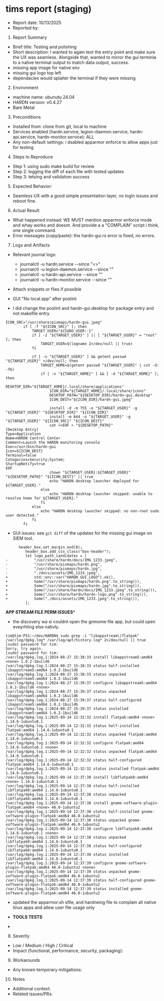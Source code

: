 # tims report (staging)
- Report date: 10/13/2025
- Reported by:


1. Report Summary
- Brief title: Testing and polishing
- Short description: I wanted to again test the entry point and make sure the UX was seamless. Alongside that, wanted to mirror the gui terminla to a native terminal output to match data output, success. 
- missing app image for native env
- missing gui logo top left
- dependacies would splatter the terminal if they were missing

2. Environment
- machine name: ubunutu 24.04
- HARDN version: v0.4.27
- Bare Metal

3. Preconditions
- Installed from: clone from git, local to machine
- Services enabled (hardn.service, legion-daemon.service, hardn-api.service, hardn-monitor.service): ALL
- Any non-default settings: i dsabled apparmor enforce to allow apps just for testing 

4. Steps to Reproduce
- Step 1: using sudo make build for review
- Step 2: logging the diff of each file with tested updates
- Step 3: tetsing and validation success

5. Expected Behavior:
- Seamless UX with a good simple presentaiton layer, no login issues and reboot fine. 


6. Actual Result
- What happened instead: WE MUST mention apparmor enforce mode and whay works and doesnt. And provide a a "COMPLAIN" script i think, one single command. 
- Error messages (copy/paste): the hardn-gui.rs error is fixed, no errors. 

7. Logs and Artifacts
- Relevant journal logs:
  - journalctl -u hardn.service --since "<>"
  - journalctl -u legion-daemon.service --since "<time>"
  - journalctl -u hardn-api.service --since "<time>"
  - journalctl -u hardn-monitor.service --since "<time>"
- Attach snippets or files if possible

- GUI "No local app" after postint
- I did change the postint and hardn-gui.desktop for package entry and not makefile entry
```
ICON_SRC="/usr/share/pixmaps/hardn-gui.jpeg"
        if [ -f "${ICON_SRC}" ]; then
            TARGET_USER="${SUDO_USER:-}"
            if [ -z "${TARGET_USER}" ] || [ "${TARGET_USER}" = "root" ]; then
                TARGET_USER=$(logname 2>/dev/null || true)
            fi

            if [ -n "${TARGET_USER}" ] && getent passwd "${TARGET_USER}" >/dev/null; then
                TARGET_HOME=$(getent passwd "${TARGET_USER}" | cut -d: -f6)
                if [ -n "${TARGET_HOME}" ] && [ -d "${TARGET_HOME}" ]; then
                    DESKTOP_DIR="${TARGET_HOME}/.local/share/applications"
                    ICON_DIR="${TARGET_HOME}/.local/share/icons"
                    DESKTOP_PATH="${DESKTOP_DIR}/hardn-gui.desktop"
                    ICON_DEST="${ICON_DIR}/hardn-gui.jpeg"

                    install -d -m 755 -o "${TARGET_USER}" -g "${TARGET_USER}" "${DESKTOP_DIR}" "${ICON_DIR}"
                    install -m 644 -o "${TARGET_USER}" -g "${TARGET_USER}" "${ICON_SRC}" "${ICON_DEST}"
                    cat <<EOF > "${DESKTOP_PATH}"
[Desktop Entry]
Type=Application
Name=HARDN Control Center
Comment=Launch the HARDN monitoring console
Exec=/usr/bin/hardn-gui
Icon=${ICON_DEST}
Terminal=false
Categories=Security;System;
StartupNotify=true
EOF
                    chown "${TARGET_USER}:${TARGET_USER}" "${DESKTOP_PATH}" "${ICON_DEST}" || true
                    echo "HARDN desktop launcher deployed for ${TARGET_USER}."
                else
                    echo "HARDN desktop launcher skipped: unable to resolve home for ${TARGET_USER}."
                fi
            else
                echo "HARDN desktop launcher skipped: no non-root sudo user detected."
            fi
        fi
  ```

- GUI issues: see `git diff` of the updates for the missing gui image on SIEM tool. 
```
      header_box.set_margin_end(8);
         header_box.add_css_class("box-header");
         let logo_path_candidates = [
-            "/usr/share/hardn/docs/IMG_1233.jpeg",
-            "/usr/share/pixmaps/hardn.png",
-            "/usr/share/pixmaps/hardn.jpg",
-            "./docs/assets/IMG_1233.jpeg",
+            std::env::var("HARDN_GUI_LOGO").ok(),
+            Some("/usr/share/pixmaps/hardn.png".to_string()),
+            Some("/usr/share/pixmaps/hardn.jpg".to_string()),
+            Some("/usr/share/hardn/docs/IMG_1233.jpeg".to_string()),
+            Some("/usr/share/hardn/hardn-logo.png".to_string()),
+            Some("./docs/assets/IMG_1233.jpeg".to_string()),
         ];
```
**APP STREAM FILE PERM ISSUES***
- the discovery wa si couldnt open the gnmome file app, but could open eveyrhting else nativly. 

```
tim@tim-P53:~/dev/HARDN$ sudo grep -i "libappstream\|flatpak" /var/log/dpkg.log* /var/log/apt/history.log* 2>/dev/null || true
[sudo] password for tim: 
Sorry, try again.
[sudo] password for tim: 
/var/log/dpkg.log.1:2024-08-27 15:38:33 install libappstream5:amd64 <none> 1.0.2-1build6
/var/log/dpkg.log.1:2024-08-27 15:38:33 status half-installed libappstream5:amd64 1.0.2-1build6
/var/log/dpkg.log.1:2024-08-27 15:38:33 status unpacked libappstream5:amd64 1.0.2-1build6
/var/log/dpkg.log.1:2024-08-27 15:39:37 configure libappstream5:amd64 1.0.2-1build6 <none>
/var/log/dpkg.log.1:2024-08-27 15:39:37 status unpacked libappstream5:amd64 1.0.2-1build6
/var/log/dpkg.log.1:2024-08-27 15:39:37 status half-configured libappstream5:amd64 1.0.2-1build6
/var/log/dpkg.log.1:2024-08-27 15:39:37 status installed libappstream5:amd64 1.0.2-1build6
/var/log/dpkg.log.1:2025-09-14 12:32:32 install flatpak:amd64 <none> 1.14.6-1ubuntu0.1
/var/log/dpkg.log.1:2025-09-14 12:32:32 status half-installed flatpak:amd64 1.14.6-1ubuntu0.1
/var/log/dpkg.log.1:2025-09-14 12:32:32 status unpacked flatpak:amd64 1.14.6-1ubuntu0.1
/var/log/dpkg.log.1:2025-09-14 12:32:32 configure flatpak:amd64 1.14.6-1ubuntu0.1 <none>
/var/log/dpkg.log.1:2025-09-14 12:32:32 status unpacked flatpak:amd64 1.14.6-1ubuntu0.1
/var/log/dpkg.log.1:2025-09-14 12:32:32 status half-configured flatpak:amd64 1.14.6-1ubuntu0.1
/var/log/dpkg.log.1:2025-09-14 12:32:32 status installed flatpak:amd64 1.14.6-1ubuntu0.1
/var/log/dpkg.log.1:2025-09-14 12:37:38 install libflatpak0:amd64 <none> 1.14.6-1ubuntu0.1
/var/log/dpkg.log.1:2025-09-14 12:37:38 status half-installed libflatpak0:amd64 1.14.6-1ubuntu0.1
/var/log/dpkg.log.1:2025-09-14 12:37:38 status unpacked libflatpak0:amd64 1.14.6-1ubuntu0.1
/var/log/dpkg.log.1:2025-09-14 12:37:38 install gnome-software-plugin-flatpak:amd64 <none> 46.0-1ubuntu2
/var/log/dpkg.log.1:2025-09-14 12:37:38 status half-installed gnome-software-plugin-flatpak:amd64 46.0-1ubuntu2
/var/log/dpkg.log.1:2025-09-14 12:37:38 status unpacked gnome-software-plugin-flatpak:amd64 46.0-1ubuntu2
/var/log/dpkg.log.1:2025-09-14 12:37:38 configure libflatpak0:amd64 1.14.6-1ubuntu0.1 <none>
/var/log/dpkg.log.1:2025-09-14 12:37:38 status unpacked libflatpak0:amd64 1.14.6-1ubuntu0.1
/var/log/dpkg.log.1:2025-09-14 12:37:38 status half-configured libflatpak0:amd64 1.14.6-1ubuntu0.1
/var/log/dpkg.log.1:2025-09-14 12:37:38 status installed libflatpak0:amd64 1.14.6-1ubuntu0.1
/var/log/dpkg.log.1:2025-09-14 12:37:39 configure gnome-software-plugin-flatpak:amd64 46.0-1ubuntu2 <none>
/var/log/dpkg.log.1:2025-09-14 12:37:39 status unpacked gnome-software-plugin-flatpak:amd64 46.0-1ubuntu2
/var/log/dpkg.log.1:2025-09-14 12:37:39 status half-configured gnome-software-plugin-flatpak:amd64 46.0-1ubuntu2
/var/log/dpkg.log.1:2025-09-14 12:37:39 status installed gnome-software-plugin-flatpak:amd64 46.0-1ubuntu2
```

- updated the apparmor.sh sfile, and hardneing file to complain all native linux apps and allow user file usage only

- **TOOLS TESTS**
- 

8. Severity
- Low / Medium / High / Critical
- Impact (functional, performance, security, packaging):

9. Workarounds
- Any known temporary mitigations:

10. Notes
- Additional context:
- Related issues/PRs:
